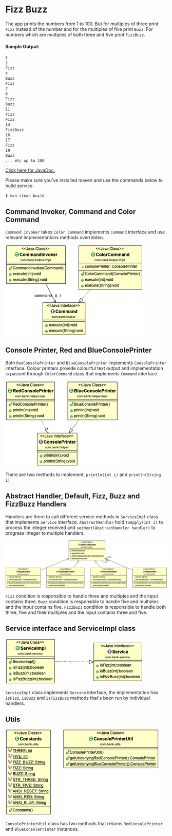 # Fizz Buzz
The app prints the numbers from 1 to 100. But for multiples of three print `Fizz` instead of the number
and for the multiples of five print `Buzz`. For numbers which are multiples of both three and five print `FizzBuzz`.

#### Sample Output:
```
1
2
Fizz
4
Buzz
Fizz
7
8
Fizz
Buzz
11
Fizz
Fizz
14
FizzBuzz
16
17
Fizz
19
Buzz
... etc up to 100
```

[Click here for JavaDoc.](https://ozinal.github.io/fizz-buzz/)

Please make sure you've installed maven and use the commands below to build service.

```
$ mvn clean build
```
##

## Command Invoker, Command and Color Command
`Command Invoker` takes `Color Command` implements `Command` interface and use relevant implementations methods overridden.

![Command Diagram](diagrams/command.png)

## Console Printer, Red and BlueConsolePrinter

Both `RedConsolePrinter` and `BlueConsolePrinter` implements `ConsolePrinter` interface. Colour printers provide colourful
text output and implementation is passed through `ColorCommand` class that implements `Command` interface.

![Console Diagram](diagrams/console.png)

There are two methods to implement, `println(int i)` and `println(String i)`

## Abstract Handler, Default, Fizz, Buzz and FizzBuzz Handlers

Handlers are there to call different service methods in `ServiceImpl` class that implements `Service` interface.
`AbstractHandler` hold `toApply(int i)` to process the integer received and `setNext(AbstractHandler handler)` to progress
integer to multiple handlers.

![Handler Diagram](diagrams/handler.png)

`Fizz` condition is responsible to handle three and multiples and the input contains three.
`Buzz` condition is responsible to handle five and multiples and the input contains five.
`FizzBuzz` condition is responsible to handle both three, five and their multiples and the input contains three and five.

## Service interface and ServiceImpl class
![Service Diagram](diagrams/service.png)

`ServiceImpl` class implements `Service` interface, the implementation has `isFizz`, `isBuzz` and `isFizzBuzz` methods that's been run by individual handlers.

## Utils
![Service Diagram](diagrams/utils.png)

`ConsolePrinterUtil` class has two methods that returns `RedConsolePrinter` and `BlueConsolePrinter` instances.